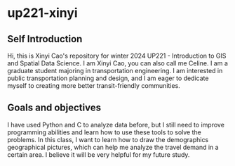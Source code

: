 # up221-xinyi
## Self Introduction
Hi, this is Xinyi Cao's repository for winter 2024 UP221 - Introduction to GIS and Spatial Data Science. I am Xinyi Cao, you can also call me Celine. I am a graduate student majoring in transportation engineering. I am interested in public transportation planning and design, and I am eager to dedicate myself to creating more better transit-friendly communities.
## Goals and objectives
I have used Python and C to analyze data before, but I still need to improve programming abilities and learn how to use these tools to solve the problems.
In this class, I want to learn how to draw the demographics geographical pictures, which can help me analyze the travel demand in a certain area. I believe it will be very helpful for my future study.
